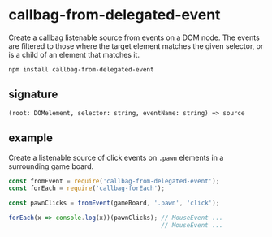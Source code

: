 # callbag-from-delegated-event

Create a [callbag](https://github.com/callbag/callbag) listenable source from events on a DOM node. The events are filtered to those where the target element matches the given selector, or is a child of an element that matches it.


`npm install callbag-from-delegated-event`

## signature

```
(root: DOMelement, selector: string, eventName: string) => source
```

## example

Create a listenable source of click events on `.pawn` elements in a surrounding game board.

```js
const fromEvent = require('callbag-from-delegated-event');
const forEach = require('callbag-forEach');

const pawnClicks = fromEvent(gameBoard, '.pawn', 'click');

forEach(x => console.log(x))(pawnClicks); // MouseEvent ...
                                          // MouseEvent ...
```
